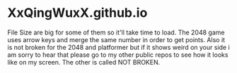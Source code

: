# XxQingWuxX.github.io

File Size are big for some of them so it'll take time to load. 
The 2048 game uses arrow keys and merge the same number in order to get points.
Also it is not broken for the 2048 and platformer but if it shows weird on your side i am sorry to hear that please go to my other public repos to see how it looks like on my screen. The other is called NOT BROKEN.
